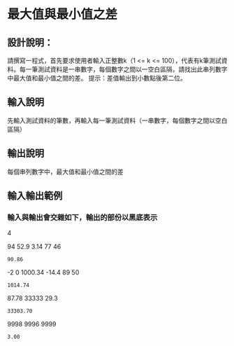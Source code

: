 # 最大值與最小值之差

## 設計說明：
請撰寫一程式，首先要求使用者輸入正整數k（1 <= k <= 100），代表有k筆測試資料。每一筆測試資料是一串數字，每個數字之間以一空白區隔，請找出此串列數字中最大值和最小值之間的差。
提示：差值輸出到小數點後第二位。

## 輸入說明

先輸入測試資料的筆數，再輸入每一筆測試資料（一串數字，每個數字之間以空白區隔）

## 輸出說明

每個串列數字中，最大值和最小值之間的差

## 輸入輸出範例

### 輸入與輸出會交雜如下，輸出的部份以黑底表示

4

94 52.9 3.14 77 46
```
90.86
```

-2 0 1000.34 -14.4 89 50

```
1014.74
```
87.78 33333 29.3

```
33303.70
```
9998 9996 9999

```
3.00
```